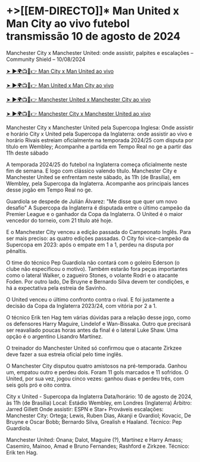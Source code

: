 #  +>[[EM-DIRECTO]]* Man United x Man City ao vivo futebol transmissão 10 de agosto de 2024

Manchester City x Manchester United: onde assistir, palpites e escalações – Community Shield – 10/08/2024

[➤ ►🌍📺📱👉 Man City x Man United ao vivo](https://cutt.ly/Xecc2d59)

[➤ ►🌍📺📱👉 Man United x Man City ao vivo](https://cutt.ly/Xecc2d59)

[➤ ►🌍📺📱👉 Manchester United x Manchester City ao vivo](https://cutt.ly/Xecc2d59)

[➤ ►🌍📺📱👉 Manchester City x Manchester United ao vivo](https://cutt.ly/Xecc2d59)

Manchester City x Manchester United pela Supercopa Inglesa: Onde assistir e horário City x United pela Supercopa da Inglaterra: onde assistir ao vivo e horário Rivais estreiam oficialmente na temporada 2024/25 com disputa por título em Wembley; Acompanhe a partida em Tempo Real no ge a partir das 11h deste sábado

A temporada 2024/25 do futebol na Inglaterra começa oficialmente neste fim de semana. E logo com clássico valendo título. Manchester City e Manchester United se enfrentam neste sábado, às 11h (de Brasília), em Wembley, pela Supercopa da Inglaterra. Acompanhe aos principais lances desse jogão em Tempo Real no ge.

Guardiola se despede de Julián Álvarez: "Me disse que quer um novo desafio"
A Supercopa da Inglaterra é disputada entre o último campeão da Premier League e o ganhador da Copa da Inglaterra. O United é o maior vencedor do torneio, com 21 título até hoje.

E o Manchester City venceu a edição passada do Campeonato Inglês. Para ser mais preciso: as quatro edições passadas. O City foi vice-campeão da Supercopa em 2023: após o empate em 1 a 1, perdeu na disputa por pênaltis.

O time do técnico Pep Guardiola não contará com o goleiro Ederson (o clube não especificou o motivo). Também estarão fora peças importantes como o lateral Walker, o zagueiro Stones, o volante Rodri e o atacante Foden. Por outro lado, De Bruyne e Bernardo Silva devem ter condições, e há a expectativa pela estreia de Savinho.

O United venceu o último confronto contra o rival. E foi justamente a decisão da Copa da Inglaterra 2023/24, com vitória por 2 a 1.

O técnico Erik ten Hag tem várias dúvidas para a relação desse jogo, como os defensores Harry Maguire, Lindelof e Wan-Bissaka. Outro que precisará ser reavaliado poucas horas antes da final é o lateral Luke Shaw. Uma opção é o argentino Lisandro Martínez.

O treinador do Manchester United só confirmou que o atacante Zirkzee deve fazer a sua estreia oficial pelo time inglês.

O Manchester City disputou quatro amistosos na pré-temporada. Ganhou um, empatou outro e perdeu dois. Foram 11 gols marcados e 11 sofridos. O United, por sua vez, jogou cinco vezes: ganhou duas e perdeu três, com seis gols pró e oito contra.

City x United - Supercopa da Inglaterra Data/horário: 10 de agosto de 2024, às 11h (de Brasília) Local: Estádio Wembley, em Londres (Inglaterra) Árbitro: Jarred Gillett Onde assistir: ESPN e Star+ Prováveis escalações: Manchester City: Ortega; Lewis, Ruben Dias, Akanji e Gvardiol; Kovacic, De Bruyne e Oscar Bobb; Bernardo Silva, Grealish e Haaland. Técnico: Pep Guardiola.

Manchester United: Onana; Dalot, Maguire (?), Martínez e Harry Amass; Casemiro, Mainoo, Amad e Bruno Fernandes; Rashford e Zirkzee. Técnico: Erik ten Hag.

